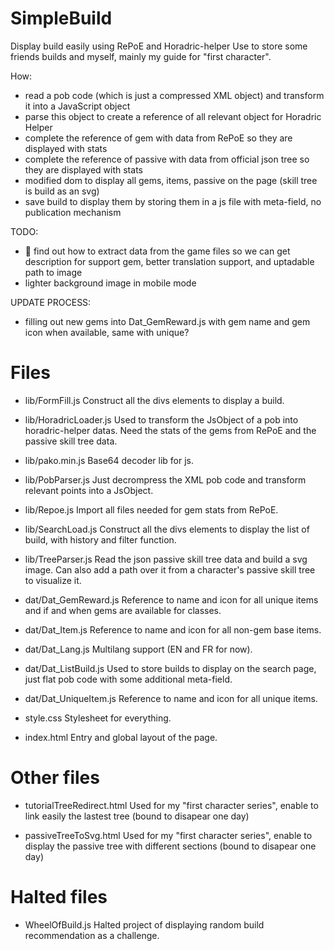 # SimpleBuild

Display build easily using RePoE and Horadric-helper
Use to store some friends builds and myself, mainly my guide for "first character".

How: 
* read a pob code (which is just a compressed XML object) and transform it into a JavaScript object
* parse this object to create a reference of all relevant object for Horadric Helper
* complete the reference of gem with data from RePoE so they are displayed with stats
* complete the reference of passive with data from official json tree so they are displayed with stats
* modified dom to display all gems, items, passive on the page (skill tree is build as an svg)
* save build to display them by storing them in a js file with meta-field, no publication mechanism

TODO:
* 🔧 find out how to extract data from the game files so we can get description for support gem, better translation support, and uptadable path to image
* lighter background image in mobile mode

UPDATE PROCESS:
* filling out new gems into Dat_GemReward.js with gem name and gem icon when available, same with unique?

# Files

* lib/FormFill.js
Construct all the divs elements to display a build.

* lib/HoradricLoader.js
Used to transform the JsObject of a pob into horadric-helper datas. Need the stats of the gems from RePoE and the passive skill tree data.

* lib/pako.min.js
Base64 decoder lib for js.

* lib/PobParser.js
Just decrompress the XML pob code and transform relevant points into a JsObject.

* lib/Repoe.js
Import all files needed for gem stats from RePoE.

* lib/SearchLoad.js
Construct all the divs elements to display the list of build, with history and filter function.

* lib/TreeParser.js
Read the json passive skill tree data and build a svg image. Can also add a path over it from a character's passive skill tree to visualize it.

* dat/Dat_GemReward.js
Reference to name and icon for all unique items and if and when gems are available for classes.

* dat/Dat_Item.js
Reference to name and icon for all non-gem base items.

* dat/Dat_Lang.js
Multilang support (EN and FR for now).

* dat/Dat_ListBuild.js
Used to store builds to display on the search page, just flat pob code with some additional meta-field.

* dat/Dat_UniqueItem.js
Reference to name and icon for all unique items.

* style.css
Stylesheet for everything.

* index.html
Entry and global layout of the page.

# Other files

* tutorialTreeRedirect.html
Used for my "first character series", enable to link easily the lastest tree (bound to disapear one day)

* passiveTreeToSvg.html
Used for my "first character series", enable to display the passive tree with different sections (bound to disapear one day)

# Halted files

* WheelOfBuild.js
Halted project of displaying random build recommendation as a challenge.
